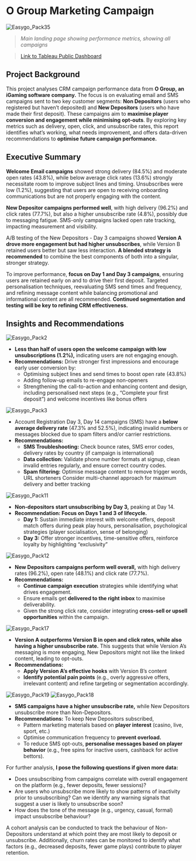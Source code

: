 # O Group Marketing Campaign
![Easygo_Pack35](https://github.com/user-attachments/assets/eb68a89c-47ac-4fae-95fb-0bff1cf73b60)
>*Main landing page showing performance metrics, showing all campaigns*

>[Link to Tableau Public Dashboard](https://public.tableau.com/views/OGroupMarketingCampaignReport/MarketingCampaignPerformance?:language=en-US&:sid=&:redirect=auth&:display_count=n&:origin=viz_share_link)

## Project Background
This project analyses CRM campaign performance data from **O Group, an iGaming software company.** The focus is on evaluating email and SMS campaigns sent to two key customer segments: **Non Depositors** (users who registered but haven’t deposited) and **New Depositors** (users who have made their first deposit). These campaigns aim to **maximise player conversion and engagement while minimising opt-outs**. By exploring key metrics such as delivery, open, click, and unsubscribe rates, this report identifies what’s working, what needs improvement, and offers data-driven recommendations to **optimise future campaign performance.**

## Executive Summary
**Welcome Email campaigns** showed strong delivery (84.5%) and moderate open rates (43.8%), while below average click rates (13.6%) strongly necessitate room to improve subject lines and timing. Unsubscribes were low (1.2%), suggesting that users are open to receiving onboarding communications but are not properly engaging with the content.

**New Depositor campaigns performed well**, with high delivery (96.2%) and click rates (77.7%), but also a higher unsubscribe rate (4.8%), possibly due to messaging fatigue. SMS-only campaigns lacked open rate tracking, impacting measurement and visibility. 

A/B testing of the New Depositors - Day 3 campaigns showed **Version A drove more engagement but had higher unsubscribes**, while Version B retained users better but saw less interaction. **A blended strategy is recommended** to combine the best components of both into a singular, stronger strategy.

To improve performance, **focus on Day 1 and Day 3 campaigns**, ensuring users are retained early on and to drive their first deposit. Targeted personalisation techniques, reevaluating SMS send times and frequency, and refining message content while balancing promotional and informational content are all recommended. **Continued segmentation and testing will be key to refining CRM effectiveness.**

## Insights and Recommendations 
![Easygo_Pack2](https://github.com/user-attachments/assets/18442101-bf3b-4566-91e1-3c28058342fc)
- **Less than half of users open the welcome campaign with low unsubscriptions (1.2%),**  indicating users are not engaging enough.
- **Recommendations:** Drive stronger first impressions and encourage early user conversion by:
  - Optimising subject lines and send times to boost open rate (43.8%)
  - Adding follow-up emails to re-engage non-openers
  - Strengthening the call-to-action and enhancing content and design, including personalised next steps (e.g., “Complete your first deposit”) and welcome incentives like bonus offers

 ![Easygo_Pack3](https://github.com/user-attachments/assets/28768c1d-1f41-4165-810c-48ec6fec1eb9)
- Account Registration Day 3, Day 14 campaigns (SMS) have a **below average delivery rate** (47.3% and 52.5%), indicating invalid numbers or messages blocked due to spam filters and/or carrier restrictions.
- **Recommendations:**
  - **SMS Troubleshooting:** Check bounce rates, SMS error codes, delivery rates by country (if campaign is international)
  - **Data collection:** Validate phone number formats at signup, clean invalid entries regularly, and ensure correct country codes.
  - **Spam filtering:** Optimise message content to remove trigger words, URL shorteners Consider multi-channel approach for maximum delivery and better tracking

![Easygo_Pack11](https://github.com/user-attachments/assets/d2836162-f2cd-4159-86db-8796da95e381)
- **Non-depositors start unsubscribing by Day 3,** peaking at Day 14.
- **Recommendation: Focus on Days 1 and 3 of lifecycle.**
  - **Day 1:** Sustain immediate interest with welcome offers, deposit match offers during peak play hours, personalisation, psychological strategies (player socialisation, sense of belonging)
  - **Day 3:** Offer stronger incentives, time-sensitive offers, reinforce loyalty by highlighting “exclusivity”

![Easygo_Pack12](https://github.com/user-attachments/assets/c8ae1a10-2b04-4a0e-b938-e2b57dd06fdb)
- **New Depositors campaigns perform well overall,** with high delivery rates (96.2%), open rate (48.1%) and click rate (77.7%).
- **Recommendations:**
  - **Continue campaign execution** strategies while identifying what drives engagement.
  - Ensure emails get **delivered to the right inbox** to maximise deliverability.
  - Given the strong click rate, consider integrating **cross-sell or upsell opportunities** within the campaign.

![Easygo_Pack17](https://github.com/user-attachments/assets/eda805c8-d8b0-479d-bc60-d4c6931b93f6)
- **Version A outperforms Version B in open and click rates, while also having a higher unsubscribe rate.** This suggests that while Version A’s messaging is more engaging, New Depositors might not like the linked content, leading to opt-outs.
- **Recommendations:**
  - **Apply Version A’s effective hooks** with Version B’s content
  - **Identify potential pain points** (e.g., overly aggressive offers, irrelevant content) and refine targeting or segmentation accordingly.

![Easygo_Pack19](https://github.com/user-attachments/assets/9e26facd-baf1-4501-8e59-5ccc021876f0)
![Easygo_Pack18](https://github.com/user-attachments/assets/c49b54e3-8259-44ec-8209-1aec655cbf70)
- **SMS campaigns have a higher unsubscribe rate,** while New Depositors unsubscribe more than Non-Depositors.
- **Recommendations:** To keep New Depositors subscribed,
  - Pattern marketing materials based on **player interest** (casino, live, sport, etc.)
  - Optimise communication frequency to **prevent overload.**
  - To reduce SMS opt-outs, **personalise messages based on player behavior** (e.g., free spins for inactive users, cashback for active bettors).

For further analysis, **I pose the following questions if given more data:**
- Does unsubscribing from campaigns correlate with overall engagement on the platform (e.g., fewer deposits, fewer sessions)?
- Are users who unsubscribe more likely to show patterns of inactivity prior to unsubscribing? Can we identify any warning signals that suggest a user is likely to unsubscribe soon?
- How does the tone of the message (e.g., urgency, casual, formal) impact unsubscribe behaviour?
  
A cohort analysis can be conducted to track the behaviour of Non-Depositors understand at which point they are most likely to deposit or unsubscribe. Additionally, churn rates can be monitored to identify what factors (e.g., decreased deposits, fewer game plays) contribute to player retention.

